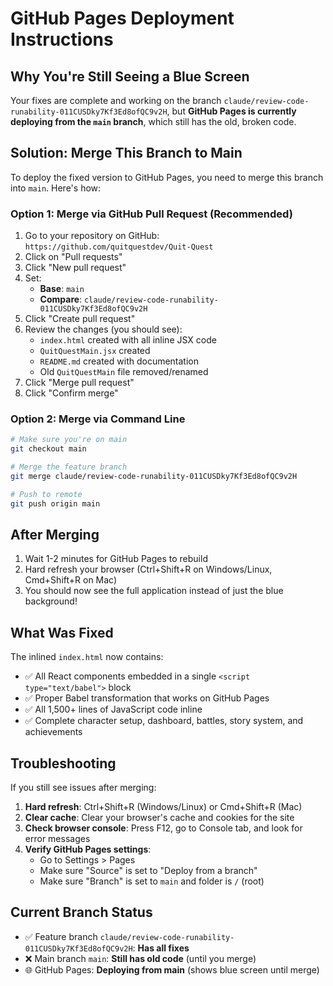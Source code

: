 # GitHub Pages Deployment Instructions

## Why You're Still Seeing a Blue Screen

Your fixes are complete and working on the branch `claude/review-code-runability-011CUSDky7Kf3Ed8ofQC9v2H`, but **GitHub Pages is currently deploying from the `main` branch**, which still has the old, broken code.

## Solution: Merge This Branch to Main

To deploy the fixed version to GitHub Pages, you need to merge this branch into `main`. Here's how:

### Option 1: Merge via GitHub Pull Request (Recommended)

1. Go to your repository on GitHub: `https://github.com/quitquestdev/Quit-Quest`
2. Click on "Pull requests"
3. Click "New pull request"
4. Set:
   - **Base**: `main`
   - **Compare**: `claude/review-code-runability-011CUSDky7Kf3Ed8ofQC9v2H`
5. Click "Create pull request"
6. Review the changes (you should see):
   - `index.html` created with all inline JSX code
   - `QuitQuestMain.jsx` created
   - `README.md` created with documentation
   - Old `QuitQuestMain` file removed/renamed
7. Click "Merge pull request"
8. Click "Confirm merge"

### Option 2: Merge via Command Line

```bash
# Make sure you're on main
git checkout main

# Merge the feature branch
git merge claude/review-code-runability-011CUSDky7Kf3Ed8ofQC9v2H

# Push to remote
git push origin main
```

## After Merging

1. Wait 1-2 minutes for GitHub Pages to rebuild
2. Hard refresh your browser (Ctrl+Shift+R on Windows/Linux, Cmd+Shift+R on Mac)
3. You should now see the full application instead of just the blue background!

## What Was Fixed

The inlined `index.html` now contains:
- ✅ All React components embedded in a single `<script type="text/babel">` block
- ✅ Proper Babel transformation that works on GitHub Pages
- ✅ All 1,500+ lines of JavaScript code inline
- ✅ Complete character setup, dashboard, battles, story system, and achievements

## Troubleshooting

If you still see issues after merging:

1. **Hard refresh**: Ctrl+Shift+R (Windows/Linux) or Cmd+Shift+R (Mac)
2. **Clear cache**: Clear your browser's cache and cookies for the site
3. **Check browser console**: Press F12, go to Console tab, and look for error messages
4. **Verify GitHub Pages settings**:
   - Go to Settings > Pages
   - Make sure "Source" is set to "Deploy from a branch"
   - Make sure "Branch" is set to `main` and folder is `/` (root)

## Current Branch Status

- ✅ Feature branch `claude/review-code-runability-011CUSDky7Kf3Ed8ofQC9v2H`: **Has all fixes**
- ❌ Main branch `main`: **Still has old code** (until you merge)
- 🌐 GitHub Pages: **Deploying from main** (shows blue screen until merge)
